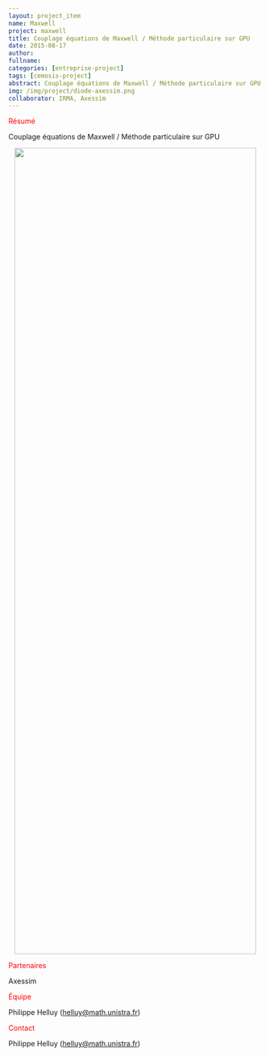 ```yaml
---
layout: project_item
name: Maxwell
project: maxwell
title: Couplage équations de Maxwell / Méthode particulaire sur GPU
date: 2015-08-17
author:
fullname:
categories: [entreprise-project]
tags: [cemosis-project]
abstract: Couplage équations de Maxwell / Méthode particulaire sur GPU
img: /img/project/diode-axessim.png
collaborator: IRMA, Axessim
---
```


<p style="color:red">Résumé</p>

Couplage équations de Maxwell / Méthode particulaire sur GPU

<center>
<img src="/img/project/diode-axessim.png" style="height:40vh;width:50vw">
</center>

<p style="color:red">Partenaires</p>

Axessim

<p style="color:red">Équipe</p>

Philippe Helluy (helluy@math.unistra.fr)

<p style="color:red">Contact</p>

Philippe Helluy (helluy@math.unistra.fr)
